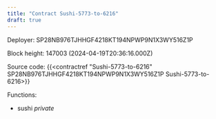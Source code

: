 ```yaml
---
title: "Contract Sushi-5773-to-6216"
draft: true
---
```

Deployer: SP28NB976TJHHGF4218KT194NPWP9N1X3WY516Z1P


 



Block height: 147003 (2024-04-19T20:36:16.000Z)

Source code: {{<contractref "Sushi-5773-to-6216" SP28NB976TJHHGF4218KT194NPWP9N1X3WY516Z1P Sushi-5773-to-6216>}}

Functions:

* sushi _private_
